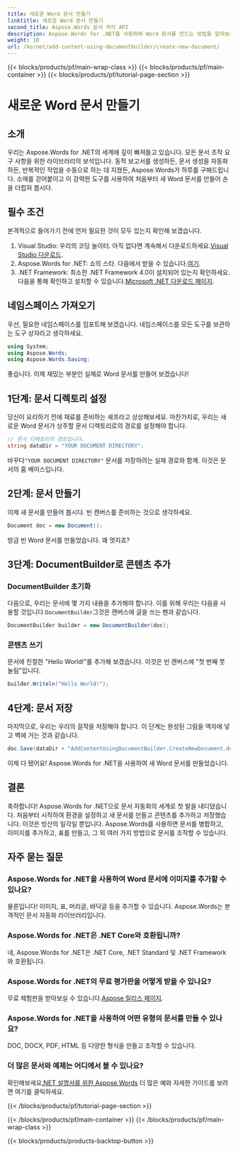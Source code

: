 ```yaml
---
title: 새로운 Word 문서 만들기
linktitle: 새로운 Word 문서 만들기
second_title: Aspose.Words 문서 처리 API
description: Aspose.Words for .NET을 사용하여 Word 문서를 만드는 방법을 알아보세요. 이 단계별 가이드는 프로세스를 안내하여 문서 자동화를 쉽게 만들어줍니다.
weight: 10
url: /ko/net/add-content-using-documentbuilder/create-new-document/
---
```


{{< blocks/products/pf/main-wrap-class >}}
{{< blocks/products/pf/main-container >}}
{{< blocks/products/pf/tutorial-page-section >}}

# 새로운 Word 문서 만들기

## 소개
우리는 Aspose.Words for .NET의 세계에 깊이 빠져들고 있습니다. 모든 문서 조작 요구 사항을 위한 라이브러리의 보석입니다. 동적 보고서를 생성하든, 문서 생성을 자동화하든, 반복적인 작업을 수동으로 하는 데 지쳤든, Aspose.Words가 하루를 구해드립니다. 소매를 걷어붙이고 이 강력한 도구를 사용하여 처음부터 새 Word 문서를 만들어 손을 더럽혀 봅시다.

## 필수 조건

본격적으로 들어가기 전에 먼저 필요한 것이 모두 있는지 확인해 보겠습니다.

1.  Visual Studio: 우리의 코딩 놀이터. 아직 없다면 계속해서 다운로드하세요.[Visual Studio 다운로드](https://visualstudio.microsoft.com/downloads/).
2.  Aspose.Words for .NET: 쇼의 스타. 다음에서 받을 수 있습니다.[여기](https://releases.aspose.com/words/net/).
3.  .NET Framework: 최소한 .NET Framework 4.0이 설치되어 있는지 확인하세요. 다음을 통해 확인하고 설치할 수 있습니다.[Microsoft .NET 다운로드 페이지](https://dotnet.microsoft.com/download/dotnet-framework).

## 네임스페이스 가져오기

우선, 필요한 네임스페이스를 임포트해 보겠습니다. 네임스페이스를 모든 도구를 보관하는 도구 상자라고 생각하세요.

```csharp
using System;
using Aspose.Words;
using Aspose.Words.Saving;
```

좋습니다. 이제 재밌는 부분인 실제로 Word 문서를 만들어 보겠습니다!

## 1단계: 문서 디렉토리 설정

당신이 요리하기 전에 재료를 준비하는 셰프라고 상상해보세요. 마찬가지로, 우리는 새로운 Word 문서가 상주할 문서 디렉토리로의 경로를 설정해야 합니다.

```csharp
// 문서 디렉토리의 경로입니다.
string dataDir = "YOUR DOCUMENT DIRECTORY";
```

 바꾸다`"YOUR DOCUMENT DIRECTORY"` 문서를 저장하려는 실제 경로와 함께. 이것은 문서의 홈 베이스입니다.

## 2단계: 문서 만들기

이제 새 문서를 만들어 봅시다. 빈 캔버스를 준비하는 것으로 생각하세요.

```csharp
Document doc = new Document();
```

방금 빈 Word 문서를 만들었습니다. 꽤 멋지죠?

## 3단계: DocumentBuilder로 콘텐츠 추가

### DocumentBuilder 초기화

 다음으로, 우리는 문서에 몇 가지 내용을 추가해야 합니다. 이를 위해 우리는 다음을 사용할 것입니다.`DocumentBuilder`그것은 캔버스에 글을 쓰는 펜과 같습니다.

```csharp
DocumentBuilder builder = new DocumentBuilder(doc);
```

### 콘텐츠 쓰기

문서에 친절한 "Hello World!"를 추가해 보겠습니다. 이것은 빈 캔버스에 "첫 번째 붓놀림"입니다.

```csharp
builder.Writeln("Hello World!");
```

## 4단계: 문서 저장

마지막으로, 우리는 우리의 걸작을 저장해야 합니다. 이 단계는 완성된 그림을 액자에 넣고 벽에 거는 것과 같습니다.

```csharp
doc.Save(dataDir + "AddContentUsingDocumentBuilder.CreateNewDocument.docx");
```

이제 다 됐어요! Aspose.Words for .NET을 사용하여 새 Word 문서를 만들었습니다.

## 결론

축하합니다! Aspose.Words for .NET으로 문서 자동화의 세계로 첫 발을 내디뎠습니다. 처음부터 시작하여 환경을 설정하고 새 문서를 만들고 콘텐츠를 추가하고 저장했습니다. 이것은 빙산의 일각일 뿐입니다. Aspose.Words를 사용하면 문서를 병합하고, 이미지를 추가하고, 표를 만들고, 그 외 여러 가지 방법으로 문서를 조작할 수 있습니다.

## 자주 묻는 질문

### Aspose.Words for .NET을 사용하여 Word 문서에 이미지를 추가할 수 있나요?

물론입니다! 이미지, 표, 머리글, 바닥글 등을 추가할 수 있습니다. Aspose.Words는 본격적인 문서 자동화 라이브러리입니다.

### Aspose.Words for .NET은 .NET Core와 호환됩니까?

네, Aspose.Words for .NET은 .NET Core, .NET Standard 및 .NET Framework와 호환됩니다.

### Aspose.Words for .NET의 무료 평가판을 어떻게 받을 수 있나요?

 무료 체험판을 받아보실 수 있습니다.[Aspose 릴리스 페이지](https://releases.aspose.com/).

### Aspose.Words for .NET을 사용하여 어떤 유형의 문서를 만들 수 있나요?

DOC, DOCX, PDF, HTML 등 다양한 형식을 만들고 조작할 수 있습니다.

### 더 많은 문서와 예제는 어디에서 볼 수 있나요?

 확인해보세요[.NET 설명서를 위한 Aspose.Words](https://reference.aspose.com/words/net/) 더 많은 예와 자세한 가이드를 보려면 여기를 클릭하세요.

{{< /blocks/products/pf/tutorial-page-section >}}

{{< /blocks/products/pf/main-container >}}
{{< /blocks/products/pf/main-wrap-class >}}

{{< blocks/products/products-backtop-button >}}
